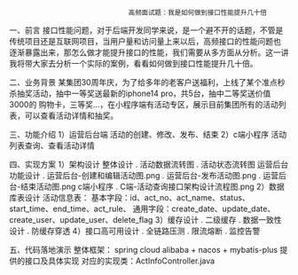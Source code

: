                                   高频面试题：我是如何做到接口性能提升几十倍
一、前言
   接口性能问题，对于后端开发同学来说，是一个避不开的话题，不管是传统项目还是互联网项目，当用户量和访问量上来以后，高频接口的性能问题也
逐渐暴露出来，那怎么做才能提升接口的性能，我们需要从多方面从分析。这一讲我将带大家去分析一个实际的案例，看看如何做到接口性能提升几十倍。

二、业务背景
   某集团30周年庆，为了给多年的老客户送福利，上线了某个准点秒杀抽奖活动，抽中一等奖送最新的iphone14 pro，共5台，抽中二等奖送价值3000的
购物卡，三等奖...，在小程序端有活动专区，展示目前集团所有的活动列表，可以查看活动详情和抽奖。

三、功能介绍
1）运营后台端
活动的创建、修改、发布、结束
2）c端小程序
活动列表查询、查看活动详情

四、实现方案
1）架构设计
整体设计
. 活动数据流转图
. 活动状态流转图
运营后台功能设计
. 运营后台-创建和编辑活动图.png
. 运营后台-发布活动图.png
. 运营后台-结束活动图.png
c端小程序
. C端-活动查询接口架构设计流程图.png
2）数据库表设计
活动信息表：
基本字段：id、act_no、act_name、status、start_time、end_time、act_rule、
通用字段：create_date、update_date、create_user、update_user、delete_flag
3）缓存设计
. 二级缓存
. 数据一致性设计
. 防缓存穿透
4）接口高可用设计
. 全链路压测
. 限流熔断
. 监控告警

五、代码落地演示
整体框架：
spring cloud alibaba + nacos +  mybatis-plus
提供的接口及具体实现
对应的实现类：ActInfoController.java


